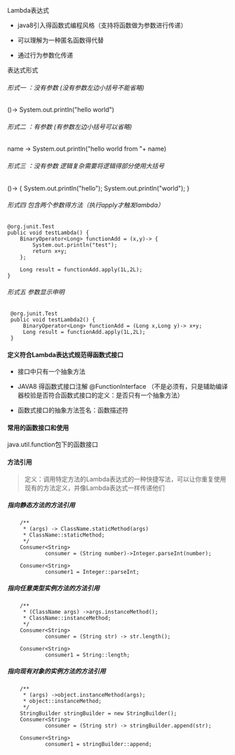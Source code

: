 Lambda表达式

* java8引入得函数式编程风格（支持将函数做为参数进行传递）

* 可以理解为一种匿名函数得代替

* 通过行为参数化传递

表达式形式
###### 形式一 ：没有参数 (没有参数左边小括号不能省略)
()-> System.out.println("hello world")
###### 形式二 ：有参数 (有参数左边小括号可以省略)
name -> System.out.println("hello world from "+ name)

###### 形式三 ：没有参数 逻辑复杂需要将逻辑得部分使用大括号
()-> {
System.out.println("hello");
System.out.println("world");
}
###### 形式四 包含两个参数得方法（执行apply才触发lambda）

    @org.junit.Test
    public void testLambda() {
        BinaryOperator<Long> functionAdd = (x,y)-> {
            System.out.println("test");
            return x+y;
        };

        Long result = functionAdd.apply(1L,2L);
    }

######  形式五 参数显示申明
     @org.junit.Test
     public void testLambda2() {
         BinaryOperator<Long> functionAdd = (Long x,Long y)-> x+y;
         Long result = functionAdd.apply(1L,2L);
     }
  
#### 定义符合Lambda表达式规范得函数式接口

* 接口中只有一个抽象方法

* JAVA8 得函数式接口注解 @FunctionInterface （不是必须有，只是辅助编译器校验是否符合函数式接口的定义：是否只有一个抽象方法）

* 函数式接口的抽象方法签名：函数描述符 

#### 常用的函数接口和使用
java.util.function包下的函数接口


#### 方法引用
>定义：调用特定方法的Lambda表达式的一种快捷写法，可以让你重复使用现有的方法定义，并像Lambda表达式一样传递他们

##### 指向静态方法的方法引用
        /**
         * (args) -> ClassName.staticMethod(args)
         * ClassName::staticMethod;
         */
        Consumer<String>
                consumer = (String number)->Integer.parseInt(number);

        Consumer<String>
                consumer1 = Integer::parseInt;

##### 指向任意类型实例方法的方法引用
        /**
         * (ClassName args) ->args.instanceMethod();
         * ClassName::instanceMethod;
         */
        Consumer<String>
                consumer = (String str) -> str.length();

        Consumer<String>
                consumer1 = String::length;
##### 指向现有对象的实例方法的方法引用
        /**
         * (args) ->object.instanceMethod(args);
         * object::instanceMethod;
         */
        StringBuilder stringBuilder = new StringBuilder();
        Consumer<String>
                consumer = (String str) -> stringBuilder.append(str);

        Consumer<String>
                consumer1 = stringBuilder::append;